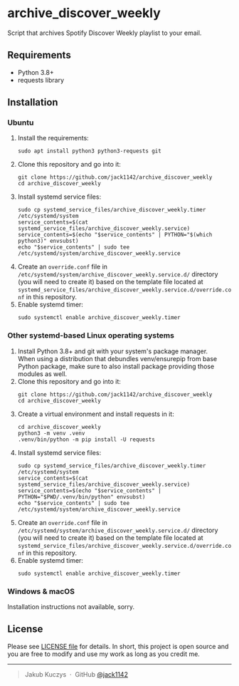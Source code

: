 # archive_discover_weekly

Script that archives Spotify Discover Weekly playlist to your email.


## Requirements

- Python 3.8+
- requests library


## Installation

### Ubuntu

1. Install the requirements:
   ```
   sudo apt install python3 python3-requests git
   ```
1. Clone this repository and go into it:
   ```
   git clone https://github.com/jack1142/archive_discover_weekly
   cd archive_discover_weekly
   ```
1. Install systemd service files:
   ```
   sudo cp systemd_service_files/archive_discover_weekly.timer /etc/systemd/system
   service_contents=$(cat systemd_service_files/archive_discover_weekly.service)
   service_contents=$(echo "$service_contents" | PYTHON="$(which python3)" envsubst)
   echo "$service_contents" | sudo tee /etc/systemd/system/archive_discover_weekly.service
   ```
1. Create an `override.conf` file in `/etc/systemd/system/archive_discover_weekly.service.d/` directory
   (you will need to create it) based on the template file located at
   `systemd_service_files/archive_discover_weekly.service.d/override.conf` in this repository.
1. Enable systemd timer:
   ```
   sudo systemctl enable archive_discover_weekly.timer
   ```

### Other systemd-based Linux operating systems

1. Install Python 3.8+ and git with your system's package manager.<br>
   When using a distribution that debundles venv/ensurepip from base Python package,
   make sure to also install package providing those modules as well.
1. Clone this repository and go into it:
   ```
   git clone https://github.com/jack1142/archive_discover_weekly
   cd archive_discover_weekly
   ```
1. Create a virtual environment and install requests in it:
   ```
   cd archive_discover_weekly
   python3 -m venv .venv
   .venv/bin/python -m pip install -U requests
   ```
1. Install systemd service files:
   ```
   sudo cp systemd_service_files/archive_discover_weekly.timer /etc/systemd/system
   service_contents=$(cat systemd_service_files/archive_discover_weekly.service)
   service_contents=$(echo "$service_contents" | PYTHON="$PWD/.venv/bin/python" envsubst)
   echo "$service_contents" | sudo tee /etc/systemd/system/archive_discover_weekly.service
   ```
1. Create an `override.conf` file in `/etc/systemd/system/archive_discover_weekly.service.d/` directory
   (you will need to create it) based on the template file located at
   `systemd_service_files/archive_discover_weekly.service.d/override.conf` in this repository.
1. Enable systemd timer:
   ```
   sudo systemctl enable archive_discover_weekly.timer
   ```

### Windows & macOS

Installation instructions not available, sorry.


## License

Please see [LICENSE file](LICENSE) for details. In short, this project is open source and you are free to modify and use my work as long as you credit me.

---

> Jakub Kuczys &nbsp;&middot;&nbsp;
> GitHub [@jack1142](https://github.com/jack1142)
